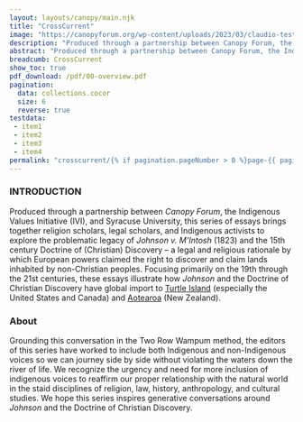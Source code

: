```yaml
---
layout: layouts/canopy/main.njk
title: "CrossCurrent"
image: "https://canopyforum.org/wp-content/uploads/2023/03/claudio-testa-SO3JtE3gZo-unsplash-scaled.jpg"
description: "Produced through a partnership between Canopy Forum, the Indigenous Values Initiative (IVI), and Syracuse University"
abstract: "Produced through a partnership between Canopy Forum, the Indigenous Values Initiative (IVI), and Syracuse University, this series of essays brings together religion scholars, legal scholars, and Indigenous activists to explore the problematic legacy of Johnson v. M’Intosh (1823) and the 15th century Doctrine of (Christian) Discovery – a legal and religious rationale by which European powers claimed the right to discover and claim lands inhabited by non-Christian peoples."
breadcumb: CrossCurrent
show_toc: true
pdf_download: /pdf/00-overview.pdf
pagination:
  data: collections.cocor
  size: 6
  reverse: true
testdata:
 - item1
 - item2
 - item3
 - item4
permalink: "crosscurrent/{% if pagination.pageNumber > 0 %}page-{{ pagination.pageNumber + 1 }}/{% endif %}index.html"
---
```


### INTRODUCTION

Produced through a partnership between _Canopy Forum_, the Indigenous Values Initiative (IVI), and Syracuse University, this series of essays brings together religion scholars, legal scholars, and Indigenous activists to explore the problematic legacy of _Johnson v. M’Intosh_ (1823) and the 15th century Doctrine of (Christian) Discovery – a legal and religious rationale by which European powers claimed the right to discover and claim lands inhabited by non-Christian peoples. Focusing primarily on the 19th through the 21st centuries, these essays illustrate how _Johnson_ and the Doctrine of Christian Discovery have global import to [Turtle Island](https://en.wikipedia.org/wiki/Turtle_Island_(Native_American_folklore)) (especially the United States and Canada) and [Aotearoa](https://en.wikipedia.org/wiki/Aotearoa) (New Zealand). 

### About

Grounding this conversation in the Two Row Wampum method, the editors of this series have worked to include both Indigenous and non-Indigenous voices so we can journey side by side without violating the waters down the river of life. We recognize the urgency and need for more inclusion of indigenous voices to reaffirm our proper relationship with the natural world in the staid disciplines of religion, law, history, anthropology, and cultural studies. We hope this series inspires generative conversations around _Johnson_ and the Doctrine of Christian Discovery.


